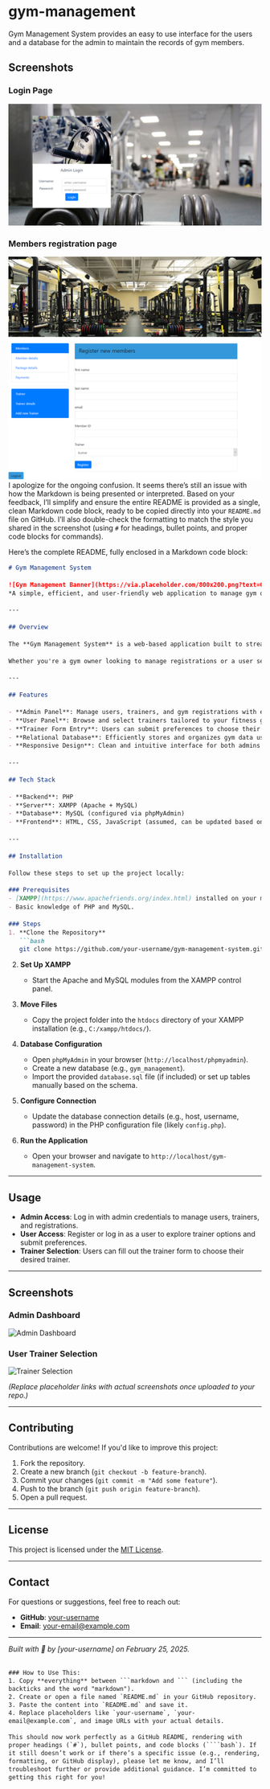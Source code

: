 # gym-management
Gym Management System provides an easy to use interface for the users and a database for the admin to maintain the records of gym members.

## Screenshots
### Login Page
![login page](/images/login.png)
### Members registration page
![Members registration page](/images/member.png)
I apologize for the ongoing confusion. It seems there’s still an issue with how the Markdown is being presented or interpreted. Based on your feedback, I’ll simplify and ensure the entire README is provided as a single, clean Markdown code block, ready to be copied directly into your `README.md` file on GitHub. I’ll also double-check the formatting to match the style you shared in the screenshot (using `#` for headings, bullet points, and proper code blocks for commands).

Here’s the complete README, fully enclosed in a Markdown code block:

```markdown
# Gym Management System

![Gym Management Banner](https://via.placeholder.com/800x200.png?text=Gym+Management+System)  
*A simple, efficient, and user-friendly web application to manage gym operations.*

---

## Overview

The **Gym Management System** is a web-based application built to streamline gym operations, user management, and trainer scheduling. Developed using **PHP** and powered by **XAMPP**, this project features a relational database managed through **phpMyAdmin**. It provides intuitive admin and user panels to enhance operational efficiency and improve the overall user experience.

Whether you're a gym owner looking to manage registrations or a user selecting your preferred trainer, this system is designed to make gym management seamless and effective.

---

## Features

- **Admin Panel**: Manage users, trainers, and gym registrations with ease.
- **User Panel**: Browse and select trainers tailored to your fitness goals.
- **Trainer Form Entry**: Users can submit preferences to choose their desired trainers, improving personalization.
- **Relational Database**: Efficiently stores and organizes gym data using phpMyAdmin.
- **Responsive Design**: Clean and intuitive interface for both admins and users.

---

## Tech Stack

- **Backend**: PHP
- **Server**: XAMPP (Apache + MySQL)
- **Database**: MySQL (configured via phpMyAdmin)
- **Frontend**: HTML, CSS, JavaScript (assumed, can be updated based on your specifics)

---

## Installation

Follow these steps to set up the project locally:

### Prerequisites
- [XAMPP](https://www.apachefriends.org/index.html) installed on your machine.
- Basic knowledge of PHP and MySQL.

### Steps
1. **Clone the Repository**  
   ```bash
   git clone https://github.com/your-username/gym-management-system.git
   ```

2. **Set Up XAMPP**  
   - Start the Apache and MySQL modules from the XAMPP control panel.

3. **Move Files**  
   - Copy the project folder into the `htdocs` directory of your XAMPP installation (e.g., `C:/xampp/htdocs/`).

4. **Database Configuration**  
   - Open `phpMyAdmin` in your browser (`http://localhost/phpmyadmin`).
   - Create a new database (e.g., `gym_management`).
   - Import the provided `database.sql` file (if included) or set up tables manually based on the schema.

5. **Configure Connection**  
   - Update the database connection details (e.g., host, username, password) in the PHP configuration file (likely `config.php`).

6. **Run the Application**  
   - Open your browser and navigate to `http://localhost/gym-management-system`.

---

## Usage

- **Admin Access**: Log in with admin credentials to manage users, trainers, and registrations.
- **User Access**: Register or log in as a user to explore trainer options and submit preferences.
- **Trainer Selection**: Users can fill out the trainer form to choose their desired trainer.

---

## Screenshots

### Admin Dashboard
![Admin Dashboard](https://via.placeholder.com/600x300.png?text=Admin+Dashboard)

### User Trainer Selection
![Trainer Selection](https://via.placeholder.com/600x300.png?text=Trainer+Selection)

*(Replace placeholder links with actual screenshots once uploaded to your repo.)*

---

## Contributing

Contributions are welcome! If you'd like to improve this project:
1. Fork the repository.
2. Create a new branch (`git checkout -b feature-branch`).
3. Commit your changes (`git commit -m "Add some feature"`).
4. Push to the branch (`git push origin feature-branch`).
5. Open a pull request.

---

## License

This project is licensed under the [MIT License](LICENSE).

---

## Contact

For questions or suggestions, feel free to reach out:  
- **GitHub**: [your-username](https://github.com/your-username)  
- **Email**: your-email@example.com

---

*Built with 💪 by [your-username] on February 25, 2025.*
```

### How to Use This:
1. Copy **everything** between ```markdown and ``` (including the backticks and the word "markdown").
2. Create or open a file named `README.md` in your GitHub repository.
3. Paste the content into `README.md` and save it.
4. Replace placeholders like `your-username`, `your-email@example.com`, and image URLs with your actual details.

This should now work perfectly as a GitHub README, rendering with proper headings (`#`), bullet points, and code blocks (````bash`). If it still doesn’t work or if there’s a specific issue (e.g., rendering, formatting, or GitHub display), please let me know, and I’ll troubleshoot further or provide additional guidance. I’m committed to getting this right for you!
